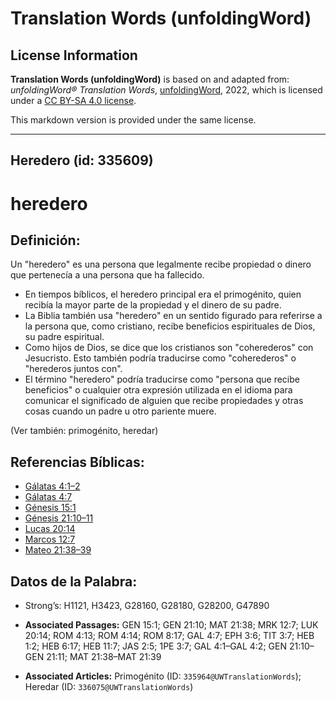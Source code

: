 # Translation Words (unfoldingWord)

## License Information

**Translation Words (unfoldingWord)** is based on and adapted from: _unfoldingWord® Translation Words_, [unfoldingWord](https://unfoldingword.org/utw), 2022, which is licensed under a [CC BY-SA 4.0 license](https://creativecommons.org/licenses/by-sa/4.0/legalcode.en).

This markdown version is provided under the same license.



--------------------------------

## Heredero (id: 335609)

heredero
========

Definición:
-----------

Un "heredero" es una persona que legalmente recibe propiedad o dinero que pertenecía a una persona que ha fallecido.

* En tiempos bíblicos, el heredero principal era el primogénito, quien recibía la mayor parte de la propiedad y el dinero de su padre.
* La Biblia también usa "heredero" en un sentido figurado para referirse a la persona que, como cristiano, recibe beneficios espirituales de Dios, su padre espiritual.
* Como hijos de Dios, se dice que los cristianos son "coherederos" con Jesucristo. Esto también podría traducirse como "coherederos" o "herederos juntos con".
* El término "heredero" podría traducirse como "persona que recibe beneficios" o cualquier otra expresión utilizada en el idioma para comunicar el significado de alguien que recibe propiedades y otras cosas cuando un padre u otro pariente muere.

(Ver también: primogénito, heredar)

Referencias Bíblicas:
---------------------

* [Gálatas 4:1–2](https://ref.ly/Gal4:1-Gal4:2)
* [Gálatas 4:7](https://ref.ly/Gal4:7)
* [Génesis 15:1](https://ref.ly/Gen15:1)
* [Génesis 21:10–11](https://ref.ly/Gen21:10-Gen21:11)
* [Lucas 20:14](https://ref.ly/Luke20:14)
* [Marcos 12:7](https://ref.ly/Mark12:7)
* [Mateo 21:38–39](https://ref.ly/Matt21:38-Matt21:39)

Datos de la Palabra:
--------------------

* Strong’s: H1121, H3423, G28160, G28180, G28200, G47890

* **Associated Passages:** GEN 15:1; GEN 21:10; MAT 21:38; MRK 12:7; LUK 20:14; ROM 4:13; ROM 4:14; ROM 8:17; GAL 4:7; EPH 3:6; TIT 3:7; HEB 1:2; HEB 6:17; HEB 11:7; JAS 2:5; 1PE 3:7; GAL 4:1–GAL 4:2; GEN 21:10–GEN 21:11; MAT 21:38–MAT 21:39
* **Associated Articles:** Primogénito (ID: `335964@UWTranslationWords`); Heredar (ID: `336075@UWTranslationWords`)

